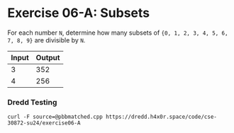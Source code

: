 # Exercise 06-A: Subsets

For each number `N`, determine how many subsets of `{0, 1, 2, 3, 4, 5, 6, 7, 8, 9}` are divisible by `N`.

<table>
    <thead>
        <tr>
            <th>Input</th>
            <th>Output</th>
        </tr>
    </thead>
    <tbody>
        <tr>
            <td>3</td>
            <td>352</td>
        </tr>
        <tr>
            <td>4</td>
            <td>256</td>
        </tr>
    </tbody>

</table>

### Dredd Testing

`curl -F source=@pbbmatched.cpp https://dredd.h4x0r.space/code/cse-30872-su24/exercise06-A`
